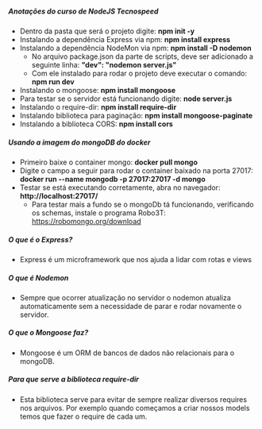 ##### Anotações do curso de NodeJS Tecnospeed

- Dentro da pasta que será o projeto digite: **npm init -y**
- Instalando a dependência Express via npm: **npm install express**
- Instalando a dependência NodeMon via npm: **npm install -D nodemon**
  - No arquivo package.json da parte de scripts, deve ser adicionado a seguinte linha: **"dev": "nodemon server.js"**
  - Com ele instalado para rodar o projeto deve executar o comando: **npm run dev**
- Instalando o mongoose: **npm install mongoose**
- Para testar se o servidor está funcionando digite: **node server.js**
- Instalando o require-dir: **npm install require-dir**
- Instalando biblioteca para paginação: **npm install mongoose-paginate**
- Instalando a biblioteca CORS: **npm install cors**

##### Usando a imagem do mongoDB do docker
- Primeiro baixe o container mongo: **docker pull mongo**
- Digite o campo a seguir para rodar o container baixado na porta 27017: **docker run --name mongodb -p 27017:27017 -d mongo**
- Testar se está executando corretamente, abra no navegador: **http://localhost:27017/**
  - Para testar mais a fundo se o mongoDb tá funcionando, verificando os schemas, instale o programa Robo3T: https://robomongo.org/download

##### O que é o Express?
- Express é um microframework que nos ajuda a lidar com rotas e views

##### O que é Nodemon
- Sempre que ocorrer atualização no servidor o nodemon atualiza automaticamente sem a necessidade de parar e rodar novamente o servidor.

##### O que o Mongoose faz?
- Mongoose é um ORM de bancos de dados não relacionais para o mongoDB.

##### Para que serve a biblioteca require-dir
- Esta biblioteca serve para evitar de sempre realizar diversos requires nos arquivos. Por exemplo quando começamos a criar nossos models temos que fazer o require de cada um.